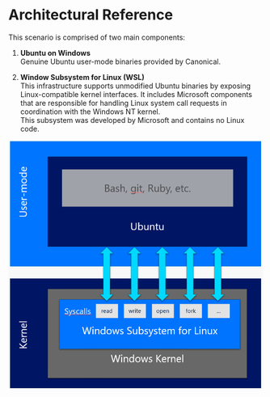 # Architectural Reference

This scenario is comprised of two main components:

1.	**Ubuntu on Windows**  
  Genuine Ubuntu user-mode binaries provided by Canonical. 

2.	**Window Subsystem for Linux (WSL)**  
  This infrastructure supports unmodified Ubuntu binaries by exposing Linux-compatible kernel interfaces.  It includes Microsoft components that are responsible for handling Linux system call requests in coordination with the Windows NT kernel.  
  This subsystem was developed by Microsoft and contains no Linux code.

![](media/architecture.png)